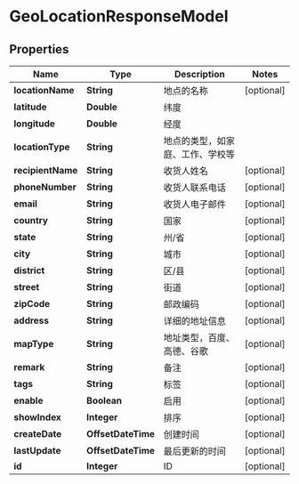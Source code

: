 

# GeoLocationResponseModel


## Properties

| Name | Type | Description | Notes |
|------------ | ------------- | ------------- | -------------|
|**locationName** | **String** | 地点的名称 |  [optional] |
|**latitude** | **Double** | 纬度 |  |
|**longitude** | **Double** | 经度 |  |
|**locationType** | **String** | 地点的类型，如家庭、工作、学校等 |  |
|**recipientName** | **String** | 收货人姓名 |  [optional] |
|**phoneNumber** | **String** | 收货人联系电话 |  [optional] |
|**email** | **String** | 收货人电子邮件 |  [optional] |
|**country** | **String** | 国家 |  [optional] |
|**state** | **String** | 州/省 |  [optional] |
|**city** | **String** | 城市 |  [optional] |
|**district** | **String** | 区/县 |  [optional] |
|**street** | **String** | 街道 |  [optional] |
|**zipCode** | **String** | 邮政编码 |  [optional] |
|**address** | **String** | 详细的地址信息 |  [optional] |
|**mapType** | **String** | 地址类型，百度、高德、谷歌 |  [optional] |
|**remark** | **String** | 备注 |  [optional] |
|**tags** | **String** | 标签 |  [optional] |
|**enable** | **Boolean** | 启用 |  [optional] |
|**showIndex** | **Integer** | 排序 |  [optional] |
|**createDate** | **OffsetDateTime** | 创建时间 |  [optional] |
|**lastUpdate** | **OffsetDateTime** | 最后更新的时间 |  [optional] |
|**id** | **Integer** | ID |  [optional] |



